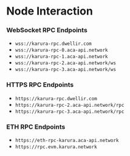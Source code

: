 # Node Interaction

### WebSocket RPC Endpoints

* `wss://karura-rpc.dwellir.com`
* `wss://karura-rpc-0.aca-api.network`
* `wss://karura-rpc-1.aca-api.network`
* `wss://karura-rpc-2.aca-api.network/ws`
* `wss://karura-rpc-3.aca-api.network/ws`

### HTTPS RPC Endpoints

* `https://karura-rpc.dwellir.com`
* `https://karura-rpc-2.aca-api.network/rpc`
* `https://karura-rpc-3.aca-api.network/rpc`

### ETH RPC Endpoints

* `https://eth-rpc-karura.aca-api.network`
* `https://rpc.evm.karura.network`
